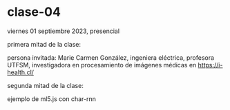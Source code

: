 # clase-04

viernes 01 septiembre 2023, presencial

primera mitad de la clase:

persona invitada: Marie Carmen González, ingeniera eléctrica, profesora UTFSM, investigadora en procesamiento de imágenes médicas en https://i-health.cl/

segunda mitad de la clase:

ejemplo de ml5.js con char-rnn

